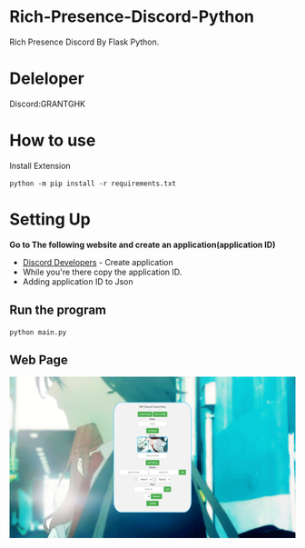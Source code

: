 # Rich-Presence-Discord-Python
Rich Presence Discord By Flask Python.
# Deleloper
Discord:GRANTGHK
# How to use
Install Extension
```
python -m pip install -r requirements.txt
```

# Setting Up
**Go to The following website and create an application(application ID)**
- [Discord Developers](https://discord.com/developers) - Create application
- While you're there copy the application ID.
- Adding application ID to Json
## Run the program
```
python main.py
```
## Web Page
![plot](https://github.com/grantghk/Rich-Presence-Discord-Python/blob/3be788099ff62ace5fe1ffd2ed6cc0a4a8d2b1e0/Png/Web%20Page.png?raw=true)
